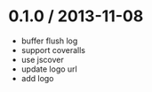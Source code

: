 
0.1.0 / 2013-11-08 
==================

  * buffer flush log
  * support coveralls
  * use jscover
  * update logo url
  * add logo

